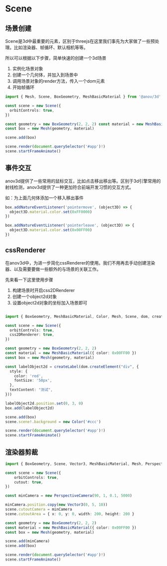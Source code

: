 <script setup>
    import SceneInit from './code/Scene-init.vue'
    import SceneEvents from './code/Scene-Events.vue'
    import SceneCssRenderer from './code/Scene-CssRenderer.vue'
    import SceneCutout from './code/Scene-Cutout.vue'

</script>

# Scene

## 场景创建

Scene是3d中最重要的元素，区别于threejs在这里我们事先为大家做了一些预处理。比如渲染器、帧循环、默认相机等等。


所以可以根据以下步骤，简单快速的创建一个3d场景

1. 实例化场景对象
2. 创建一个几何体，并加入到场景中
3. 调用场景对象的render方法，传入一个dom元素
4. 开始帧循环


```ts
import { Mesh, Scene, BoxGeometry, MeshBasicMaterial } from '@anov/3d'

const scene = new Scene({
  orbitControls: true,
})

const geometry = new BoxGeometry(2, 2, 2) const material = new MeshBasicMaterial({ color: 0x00FF00 })
const box = new Mesh(geometry, material)

scene.add(box)

scene.render(document.querySelector('#app')!)
scene.startFrameAnimate()
```

<SceneInit/>

## 事件交互

anov3d提供了一些常用的鼠标交互，比如点击移出移出等。区别于3d引擎常用的射线检测，anov3d提供了一种更加符合前端开发习惯的交互方式。

如：为上面几何体添加一个移入移出事件

```ts
box.addNatureEventListener('pointermove', (object3D) => {
  object3D.material.color.set(0xFF0000)
})

box.addNatureEventListener('pointerleave', (object3D) => {
  object3D.material.color.set(0x00FF00)
})

```
<SceneEvents/>

## cssRenderer

在anov3d中，为进一步简化cssRenderer的使用。我们不用再去手动创建渲染器、以及需要要做一些额外的与场景的关联工作。


先来看一下这里使用步骤

1. 构建场景时开启css2DRenderer
2. 创建一个object2d对象
3. 设置object2d对象的坐标加入场景即可

```ts

import { BoxGeometry, MeshBasicMaterial, Color, Mesh, Scene, dom, createLabel } from '@anov/3d'

const scene = new Scene({
  orbitControls: true,
  css2DRenderer: true,
})

const geometry = new BoxGeometry(2, 2, 2)
const material = new MeshBasicMaterial({ color: 0x00FF00 })
const box = new Mesh(geometry, material)

const labelObject2d = createLabel(dom.createElement("div", {
  style: {
    color: 'red',
    fontSize: '50px',
  },
  textContent: "测试",
}))

labelObject2d.position.set(0, 3, 0)
box.add(labelObject2d)

scene.add(box)
scene.scene!.background = new Color('#ccc')

scene.render(document.querySelector('#app')!)
scene.startFrameAnimate()

```
<SceneCssRenderer/>


## 渲染器剪裁

```ts
import { BoxGeometry, Scene, Vector3, MeshBasicMaterial, Mesh, PerspectiveCamera } from '@anov/3d'

const scene = new Scene({
    orbitControls: true,
    cutout: true,
})

const minCamera = new PerspectiveCamera(90, 1, 0.1, 5000)

minCamera.position.copy(new Vector3(0, 5, 10))
scene.cutoutCamera = minCamera
scene.cutoutArea = { x: 0, y: 0, width: 200, height: 200 }

const geometry = new BoxGeometry(2, 2, 2)
const material = new MeshBasicMaterial({ color: 0x00FF00 })
const box = new Mesh(geometry, material)

scene.add(minCamera)
scene.add(box)

scene.render(document.querySelector('#app')!)
scene.startFrameAnimate()
```

<SceneCutout/>